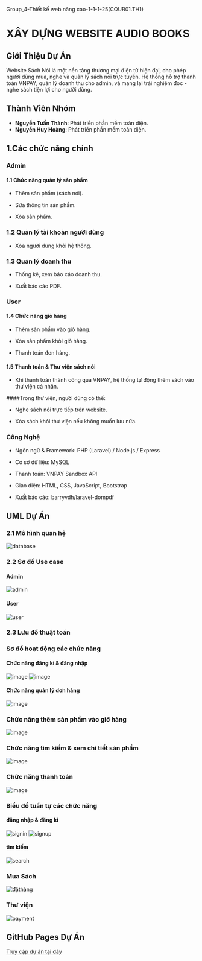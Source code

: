 Group_4-Thiết kế web nâng cao-1-1-1-25(COUR01.TH1)
# XÂY DỰNG WEBSITE AUDIO BOOKS
## Giới Thiệu Dự Án

Website Sách Nói là một nền tảng thương mại điện tử hiện đại, cho phép người dùng mua, nghe và quản lý sách nói trực tuyến.
Hệ thống hỗ trợ thanh toán VNPAY, quản lý doanh thu cho admin, và mang lại trải nghiệm đọc - nghe sách tiện lợi cho người dùng.
## Thành Viên Nhóm
- **Nguyễn Tuấn Thành**: Phát triển phần mềm toàn diện.
- **Nguyễn Huy Hoàng**: Phát triển phần mềm toàn diện.
## 1.Các chức năng chính
### Admin
#### 1.1 Chức năng quản lý sản phẩm

- Thêm sản phẩm (sách nói).

- Sửa thông tin sản phẩm.

- Xóa sản phẩm.

### 1.2 Quản lý tài khoản người dùng

- Xóa người dùng khỏi hệ thống.

### 1.3 Quản lý doanh thu

- Thống kê, xem báo cáo doanh thu.

- Xuất báo cáo PDF.

### User 
#### 1.4 Chức năng giỏ hàng

- Thêm sản phẩm vào giỏ hàng.

- Xóa sản phẩm khỏi giỏ hàng.

- Thanh toán đơn hàng.

#### 1.5 Thanh toán & Thư viện sách nói

- Khi thanh toán thành công qua VNPAY, hệ thống tự động thêm sách vào thư viện cá nhân.

####Trong thư viện, người dùng có thể:

- Nghe sách nói trực tiếp trên website.

- Xóa sách khỏi thư viện nếu không muốn lưu nữa.

### Công Nghệ 

- Ngôn ngữ & Framework: PHP (Laravel) / Node.js / Express

- Cơ sở dữ liệu: MySQL

- Thanh toán: VNPAY Sandbox API

- Giao diện: HTML, CSS, JavaScript, Bootstrap

- Xuất báo cáo: barryvdh/laravel-dompdf
## UML Dự Án
### 2.1 Mô hình quan hệ
![database](https://github.com/user-attachments/assets/9059466e-84f8-47a5-a5fa-a5b3301837cd)
### 2.2 Sơ đồ Use case
#### Admin
![admin](https://github.com/user-attachments/assets/8e633632-44cf-43a4-8516-b64c3a22bd07)
#### User
![user](https://github.com/user-attachments/assets/a5c841bb-1e3b-4042-bf25-fdfe00e263f7)
### 2.3 Lưu đồ thuật toán
### Sơ đồ hoạt động các chức năng
#### Chức năng đăng kí & đăng nhập
![image](https://github.com/user-attachments/assets/719df947-5ddb-40a1-9a04-4345fd48c74b)
![image](https://github.com/user-attachments/assets/0b56c5d5-e562-4694-9d68-fafdf1645d4f)
#### Chức năng quản lý dơn hàng
![image](https://github.com/user-attachments/assets/75b1c56f-cd6a-4611-8e62-2e4e42f077ed)
### Chức năng thêm sản phẩm vào giở hàng
![image](https://github.com/user-attachments/assets/7b50d271-9394-46f4-b4fd-c0c47a2bdc19)
### Chức năng tìm kiếm & xem chi tiết sản phẩm
![image](https://github.com/user-attachments/assets/50afbff1-181f-4ed3-b1ab-671ae9b82eae)
### Chức năng thanh toán
![image](https://github.com/user-attachments/assets/8e573c58-bf38-4840-965b-5b0a8ce3f78e)
### Biểu đồ tuần tự các chức năng
#### đăng nhập & đăng kí
![signin](https://github.com/user-attachments/assets/2ba80e95-4b4b-49f5-b57e-bd3bf81e3d79)
![signup](https://github.com/user-attachments/assets/31d49f10-f346-438c-b13a-33aa16cc2646)
#### tìm kiếm
![search](https://github.com/user-attachments/assets/272ecafe-6756-4880-a82e-4dc99112403d)
### Mua Sách
![đặthàng](https://github.com/user-attachments/assets/dd8e7158-eacf-4e6b-bea8-4d75a77fa5c6)
### Thư viện
![payment](https://github.com/user-attachments/assets/30159407-8544-4e85-bd86-224502dbbede)
## GitHub Pages Dự Án
[Truy cập dự án tại đây](https://github.com/ngtthanh365/WEBNC-GROUP7-CSE702051-1-3-24-COUR01.TH2)
